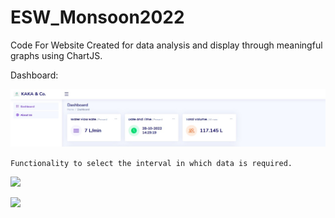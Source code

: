 # ESW_Monsoon2022

Code For Website Created for data analysis and display through meaningful graphs using ChartJS.

Dashboard:

<img src="./im1.jpeg"></img>

```Functionality to select the interval in which data is required.```

<img src="./im2.jpeg"></img>

<img src="./im3.jpeg"></img>
